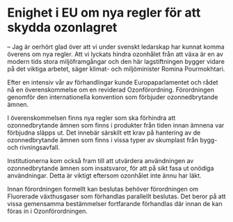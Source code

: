 # Enighet i EU om nya regler för att skydda ozonlagret

– Jag är oerhört glad över att vi under svenskt ledarskap har kunnat komma överens om nya regler. Att vi lyckats hindra ozonhålet från att växa är en av modern tids stora miljöframgångar och den här lagstiftningen bygger vidare på det viktiga arbetet, säger klimat- och miljöminister Romina Pourmokhtari.

Efter en intensiv vår av förhandlingar kunde Europaparlamentet och rådet nå en överenskommelse om en reviderad Ozonförordning. Förordningen genomför den internationella konvention som förbjuder ozonnedbrytande ämnen.

I överenskommelsen finns nya regler som ska förhindra att ozonnedbrytande ämnen som finns i produkter från tiden innan ämnena var förbjudna släpps ut. Det innebär särskilt ett krav på hantering av de ozonnedbrytande ämnen som finns i vissa typer av skumplast från bygg- och rivningsavfall.

Institutionerna kom också fram till att utvärdera användningen av ozonnedbrytande ämnen som insatsvaror, för att på sikt fasa ut onödiga användningar. Detta är viktigt eftersom ozonhålet inte ännu har läkt.

Innan förordningen formellt kan beslutas behöver förordningen om Fluorerade växthusgaser som förhandlas parallellt beslutas. Det beror på att vissa gemensamma bestämmelser fortfarande förhandlas där innan de kan föras in i Ozonförordningen.
